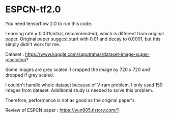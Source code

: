 # ESPCN-tf2.0

You need tensorflow 2.0 to run this code.

Learning rate = 0.001(initial, recommended), which is different from original paper. Original paper suggest start with 0.01 and decay to 0.0001, but this simply didn't work for me.

Dataset : https://www.kaggle.com/saputrahas/dataset-image-super-resolution?

Some images are grey scaled. I cropped the image by 720 x 720 and dropped if grey scaled.

I couldn't handle whole dataset because of V-ram problem. I only used 150 images from dataset. Additional study is needed to solve this problem.

Therefore, performance is not as good as the original paper's.

Review of ESPCN paper : https://yun905.tistory.com/1
